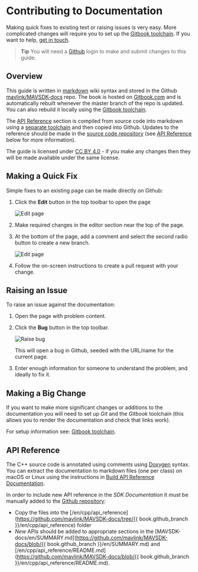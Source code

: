# Contributing to Documentation

Making quick fixes to existing text or raising issues is very easy.
More complicated changes will require you to set up the [Gitbook toolchain](https://github.com/GitbookIO/gitbook/blob/master/docs/setup.md).
If you want to help, [get in touch](../../README.md#getting-help).

> **Tip** You will need a [Github](https://github.com/) login to make and submit changes to this guide.

## Overview

This guide is written in [markdown](https://github.com/GitbookIO/gitbook/blob/master/docs/syntax/markdown.md) wiki syntax and stored in the Github [mavlink/MAVSDK-docs](https://github.com/mavlink/MAVSDK-docs) repo.
The book is hosted on [Gitbook.com](https://www.gitbook.com/) and is automatically rebuilt whenever the master branch of the repo is updated.
You can also rebuild it locally using the [Gitbook toolchain](https://github.com/GitbookIO/gitbook/blob/master/docs/setup.md).

The [API Reference](../api_reference/README.md) section is compiled from source code into markdown using a [separate toolchain](#api-reference) and then copied into Github.
Updates to the reference should be made in the [source code repository](https://github.com/mavlink/MAVSDK) (see [API Reference](#api-reference) below for more information).

The guide is licensed under [CC BY 4.0](https://creativecommons.org/licenses/by/4.0/) - if you make any changes then they will be made available under the same license.


## Making a Quick Fix

Simple fixes to an existing page can be made directly on Github:

1. Click the **Edit** button in the top toolbar to open the page

   ![Edit page](../../../assets/site/gitbook_toolbar_edit.png)

1. Make required changes in the editor section near the top of the page.
2. At the bottom of the page, add a comment and select the second radio button to create a new branch.

   ![Edit page](../../../assets/site/github_edit.png)

3. Follow the on-screen instructions to create a pull request with your change.


## Raising an Issue

To raise an issue against the documentation:

1. Open the page with problem content.
1. Click the **Bug** button in the top toolbar.

   ![Raise bug](../../../assets/site/gitbook_toolbar_bug.png)

   This will open a bug in Github, seeded with the URL/name for the current page.
1. Enter enough information for someone to understand the problem, and ideally to fix it.


## Making a Big Change

If you want to make more significant changes or additions to the documentation you will need to set up *Git* and the *Gitbook* toolchain (this allows you to render the documentation and check that links work).

For setup information see: [Gitbook toolchain](https://github.com/GitbookIO/gitbook/blob/master/docs/setup.md).


## API Reference

The C++ source code is annotated using comments using [Doxygen](http://doxygen.nl/manual/index.html) syntax.
You can extract the documentation to markdown files (one per class) on macOS or Linux using the instructions in [Build API Reference Documentation](../guide/build_docs.md).

In order to include new API reference in the *SDK Documentation* it must be manually added to the [Github repository](https://github.com/mavlink/MAVSDK-docs):
- Copy the files into the [/en/cpp/api_reference](https://github.com/mavlink/MAVSDK-docs/tree/{{ book.github_branch }}/en/cpp/api_reference) folder
- *New* APIs should be added to appropriate sections in the [MAVSDK-docs/en/SUMMARY.md](https://github.com/mavlink/MAVSDK-docs/blob/{{ book.github_branch }}/en/SUMMARY.md) and [/en/cpp/api_reference/README.md](https://github.com/mavlink/MAVSDK-docs/blob/{{ book.github_branch }}/en/cpp/api_reference/README.md).
